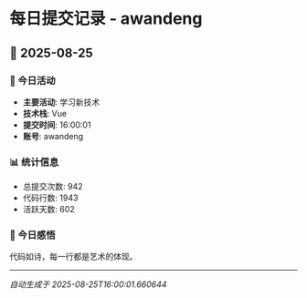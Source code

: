 # 每日提交记录 - awandeng

## 📅 2025-08-25

### 🎯 今日活动
- **主要活动**: 学习新技术
- **技术栈**: Vue
- **提交时间**: 16:00:01
- **账号**: awandeng

### 📊 统计信息
- 总提交次数: 942
- 代码行数: 1943
- 活跃天数: 602

### 💭 今日感悟
代码如诗，每一行都是艺术的体现。

---
*自动生成于 2025-08-25T16:00:01.660644*
